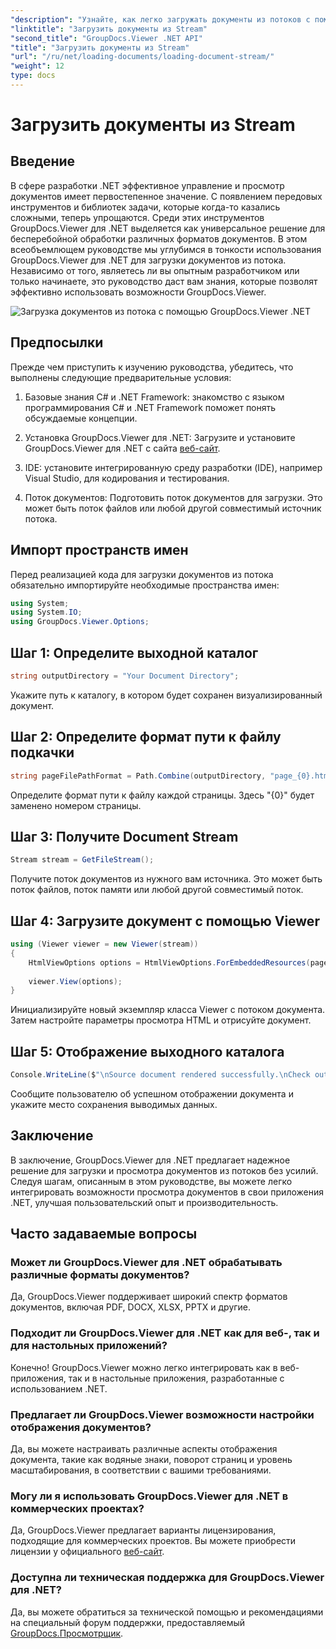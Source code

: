 ```yaml
---
"description": "Узнайте, как легко загружать документы из потоков с помощью GroupDocs.Viewer для .NET. Улучшите свои приложения .NET с помощью мощных возможностей просмотра документов."
"linktitle": "Загрузить документы из Stream"
"second_title": "GroupDocs.Viewer .NET API"
"title": "Загрузить документы из Stream"
"url": "/ru/net/loading-documents/loading-document-stream/"
"weight": 12
type: docs
---
```

# Загрузить документы из Stream

## Введение
В сфере разработки .NET эффективное управление и просмотр документов имеет первостепенное значение. С появлением передовых инструментов и библиотек задачи, которые когда-то казались сложными, теперь упрощаются. Среди этих инструментов GroupDocs.Viewer для .NET выделяется как универсальное решение для бесперебойной обработки различных форматов документов. В этом всеобъемлющем руководстве мы углубимся в тонкости использования GroupDocs.Viewer для .NET для загрузки документов из потока. Независимо от того, являетесь ли вы опытным разработчиком или только начинаете, это руководство даст вам знания, которые позволят эффективно использовать возможности GroupDocs.Viewer.

![Загрузка документов из потока с помощью GroupDocs.Viewer .NET](/viewer/loading-documents/load-documents-from-stream.png)

## Предпосылки
Прежде чем приступить к изучению руководства, убедитесь, что выполнены следующие предварительные условия:
1. Базовые знания C# и .NET Framework: знакомство с языком программирования C# и .NET Framework поможет понять обсуждаемые концепции.
   
2. Установка GroupDocs.Viewer для .NET: Загрузите и установите GroupDocs.Viewer для .NET с сайта [веб-сайт](https://releases.groupdocs.com/viewer/net/).
3. IDE: установите интегрированную среду разработки (IDE), например Visual Studio, для кодирования и тестирования.
4. Поток документов: Подготовить поток документов для загрузки. Это может быть поток файлов или любой другой совместимый источник потока.

## Импорт пространств имен
Перед реализацией кода для загрузки документов из потока обязательно импортируйте необходимые пространства имен:
```csharp
using System;
using System.IO;
using GroupDocs.Viewer.Options;
```
## Шаг 1: Определите выходной каталог
```csharp
string outputDirectory = "Your Document Directory";
```
Укажите путь к каталогу, в котором будет сохранен визуализированный документ.
## Шаг 2: Определите формат пути к файлу подкачки
```csharp
string pageFilePathFormat = Path.Combine(outputDirectory, "page_{0}.html");
```
Определите формат пути к файлу каждой страницы. Здесь "{0}" будет заменено номером страницы.
## Шаг 3: Получите Document Stream
```csharp
Stream stream = GetFileStream();
```
Получите поток документов из нужного вам источника. Это может быть поток файлов, поток памяти или любой другой совместимый поток.
## Шаг 4: Загрузите документ с помощью Viewer
```csharp
using (Viewer viewer = new Viewer(stream)) 
{
    HtmlViewOptions options = HtmlViewOptions.ForEmbeddedResources(pageFilePathFormat);
    
    viewer.View(options);
}
```
Инициализируйте новый экземпляр класса Viewer с потоком документа. Затем настройте параметры просмотра HTML и отрисуйте документ.
## Шаг 5: Отображение выходного каталога
```csharp
Console.WriteLine($"\nSource document rendered successfully.\nCheck output in {outputDirectory}.");
```
Сообщите пользователю об успешном отображении документа и укажите место сохранения выводимых данных.

## Заключение
В заключение, GroupDocs.Viewer для .NET предлагает надежное решение для загрузки и просмотра документов из потоков без усилий. Следуя шагам, описанным в этом руководстве, вы можете легко интегрировать возможности просмотра документов в свои приложения .NET, улучшая пользовательский опыт и производительность.
## Часто задаваемые вопросы
### Может ли GroupDocs.Viewer для .NET обрабатывать различные форматы документов?
Да, GroupDocs.Viewer поддерживает широкий спектр форматов документов, включая PDF, DOCX, XLSX, PPTX и другие.
### Подходит ли GroupDocs.Viewer для .NET как для веб-, так и для настольных приложений?
Конечно! GroupDocs.Viewer можно легко интегрировать как в веб-приложения, так и в настольные приложения, разработанные с использованием .NET.
### Предлагает ли GroupDocs.Viewer возможности настройки отображения документов?
Да, вы можете настраивать различные аспекты отображения документа, такие как водяные знаки, поворот страниц и уровень масштабирования, в соответствии с вашими требованиями.
### Могу ли я использовать GroupDocs.Viewer для .NET в коммерческих проектах?
Да, GroupDocs.Viewer предлагает варианты лицензирования, подходящие для коммерческих проектов. Вы можете приобрести лицензии у официального [веб-сайт](https://purchase.groupdocs.com/temporary-license/).
### Доступна ли техническая поддержка для GroupDocs.Viewer для .NET?
Да, вы можете обратиться за технической помощью и рекомендациями на специальный форум поддержки, предоставляемый [GroupDocs.Просмотрщик](https://forum.groupdocs.com/c/viewer/9).